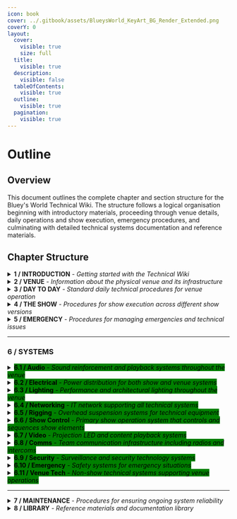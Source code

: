 ```yaml
---
icon: book
cover: ../.gitbook/assets/BlueysWorld_KeyArt_BG_Render_Extended.png
coverY: 0
layout:
  cover:
    visible: true
    size: full
  title:
    visible: true
  description:
    visible: false
  tableOfContents:
    visible: true
  outline:
    visible: true
  pagination:
    visible: true
---
```


# Outline

## Overview

This document outlines the complete chapter and section structure for the Bluey's World Technical Wiki. The structure follows a logical organisation beginning with introductory materials, proceeding through venue details, daily operations and show execution, emergency procedures, and culminating with detailed technical systems documentation and reference materials.

## Chapter Structure

<details>

<summary><strong>1 / INTRODUCTION</strong> <em>- Getting started with the Technical Wiki</em></summary>

* **1.1 / Welcome**\
  Landing page with overview of the wiki's purpose and importance
* **1.2 / About this Wiki**\
  How to use this resource, navigation, and update procedures
* **1.3 / Wiki Structure and Outline**\
  Complete breakdown of wiki chapters and organization for quick navigation

</details>

<details>

<summary><strong>2 / VENUE</strong> <em>- Information about the physical venue and its infrastructure</em></summary>

* **2.1 / Venue overview and map**\
  High-level overview of the venue layout
* **2.2 / Zones and zone diagram**\
  Detailed breakdown of venue zones with standardized naming conventions
* **2.3 / Floor plans and elevations**\
  Architectural drawings of the venue
* **2.4 / Technical areas and access**\
  Documentation of restricted areas and access procedures
* **2.5 / Facility infrastructure**\
  Overview of building systems that support technical operations
* **2.6 / Key contacts and escalation paths**\
  Contact information and when to escalate technical issues

</details>

<details>

<summary><strong>3 / DAY TO DAY</strong> <em>- Standard daily technical procedures for venue operation</em></summary>

* **3.1 / Venue opening procedures**\
  Step-by-step guide for powering up and preparing technical systems
* **3.2 / Pre-show technical checks**\
  Verification procedures to ensure all systems are show-ready
* **3.3 / Post-show protocols**\
  Procedures for system checks and resets after performances
* **3.4 / Venue closing procedures**\
  Step-by-step guide for proper shutdown and securing of technical systems
* **3.5 / Technical startup/shutdown checklists**\
  Standard checklists for consistent daily operations

</details>

<details>

<summary><strong>4 / THE SHOW</strong> <em>- Procedures for show execution across different show versions</em></summary>

* **4.1 / General Show Information**\
  Universal show information applicable to all show versions
  * _4.1.1 / Technical positions during shows_\
    Responsibilities and locations of technical staff during performances
  * _4.1.2 / Control interfaces_\
    Guide to using show control devices and interfaces
  * _4.1.3 / Interaction with venue teams_\
    Coordination protocols with other departments during shows
    * 4.1.3.1 / Front of House team
    * 4.1.3.2 / Experience team
    * 4.1.3.3 / Cleaning team
    * 4.1.3.4 / \[etc. Team]
* **4.2 / Show Version 1 (Current)**\
  Documentation specific to the current show version
  * _4.2.1 / Show rundown_\
    Chronological sequence of technical cues and operations
  * _4.2.2 / Technical requirements_\
    Specific technical elements required for this show version
  * _4.2.3 / Common adjustments_\
    Standard modifications that may be required during performances
  * _4.2.4 / Known issues_\
    Documented issues and workarounds specific to this version
* **4.3 / Show Version 2 (Future)**\
  Documentation for the upcoming show version
  * _4.3.1 / Show rundown_\
    Chronological sequence of technical cues and operations
  * _4.3.2 / Technical requirements_\
    Specific technical elements required for this show version
  * _4.3.3 / Changes from Version 1_\
    Detailed overview of all changes from the previous version
  * _4.3.4 / Transition plan_\
    Procedures for transitioning between show versions

</details>

<details>

<summary><strong>5 / EMERGENCY</strong> <em>- Procedures for managing emergencies and technical issues</em></summary>

* **5.1 / Emergency Management Principles**\
  Overarching approach to managing emergencies
  * _5.1.1 / Priority hierarchy_\
    Clear guidelines on priorities during emergencies (life safety first, etc.)
  * _5.1.2 / Decision-making authority_\
    Who makes decisions during different types of emergencies
  * _5.1.3 / Communication protocols_\
    Standard methods for communicating during any emergency
* **5.2 / Venue-Wide Emergency Scenarios**\
  Procedures for handling broader emergency situations
  * _5.2.1 / Fire emergency_\
    Response to fire alarms and actual fires
  * _5.2.2 / Medical emergency_\
    Handling medical incidents involving staff or guests
  * _5.2.3 / Severe weather_\
    Procedures during storms or other weather events
  * _5.2.4 / Power failure_\
    Complete or partial power loss procedures
  * _5.2.5 / Security threats_\
    Response to security incidents or threats
  * _5.2.6 / Water/flooding_\
    Procedures for water-related emergencies
  * _5.2.7 / Structural concerns_\
    Response to building structural issues
  * _5.2.8 / Evacuation procedures_\
    Full and partial venue evacuation protocols
* **5.3 / Show-Related Emergencies**\
  Handling emergencies during performances
  * _5.3.1 / Show stop procedures_\
    Protocols for safely stopping the show when necessary
  * _5.3.2 / Technical failures during shows_\
    Managing equipment failures during performances
  * _5.3.3 / Emergency restoration_\
    Methods for bringing show systems back online during performances
  * _5.3.4 / Performer/staff emergency_\
    Handling emergencies involving performers or staff during shows
* **5.4 / Technical System Emergencies**\
  System-specific emergency procedures
  * _5.4.1 / Critical system failures_\
    Protocols for failures of show-critical systems
  * _5.4.2 / Emergency repairs_\
    Procedures for critical repairs during emergency situations
  * _5.4.3 / System backup procedures_\
    Activating and using backup systems
* **5.5 / Recovery and Reporting**\
  Post-emergency procedures
  * _5.5.1 / Recovery procedures_\
    Steps to restore normal operations after emergencies
  * _5.5.2 / Incident documentation_\
    Requirements for documenting emergencies
  * _5.5.3 / Post-incident review_\
    Process for reviewing and learning from incidents
  * _5.5.4 / Communication protocols_\
    Post-incident communication guidelines

</details>

***

### 6 / SYSTEMS

<details>

<summary><mark style="background-color:green;"><strong>6.1 / Audio</strong> </mark><em><mark style="background-color:green;">- Sound reinforcement and playback systems throughout the venue</mark></em></summary>

* _6.1.1 / Architecture_\
  Technical design, signal flow, and system diagrams
* _6.1.2 / Inventory_\
  Comprehensive list of components, specifications, and locations
* _6.1.3 / Operation_\
  Procedures for system operation
  * 6.1.3.1 / Start Up
  * 6.1.3.2 / During Show
  * 6.1.3.3 / Shut Down
  * 6.1.3.4 / Common Tasks
  * 6.1.3.5 / Troubleshooting
* _6.1.4 / Software_\
  Software applications, configurations, and interfaces
  * 6.1.4.1 / Dante
    * 6.1.4.1.1 / Start Up
    * 6.1.4.1.2 / During Show
    * 6.1.4.1.3 / Shut Down
    * 6.1.4.1.4 / Common Tasks
    * 6.1.4.1.5 / Troubleshooting
  * 6.1.4.2 / qLab
* _6.1.5 / Troubleshooting_\
  Common issues, diagnostic procedures, and solutions
* _6.1.6 / Maintenance_\
  Regular maintenance requirements and procedures
* _6.1.7 / Documentation_\
  Technical reference materials and specifications

</details>

<details>

<summary><mark style="background-color:green;"><strong>6.2 / Electrical</strong> </mark><em><mark style="background-color:green;">- Power distribution for both show and venue systems</mark></em></summary>

* _6.2.1 / Architecture_\
  Technical design, signal flow, and system diagrams
* _6.2.2 / Inventory_\
  Comprehensive list of components, specifications, and locations
* _6.2.3 / Operation_\
  Procedures for system operation
  * 6.2.3.1 / Start Up
  * 6.2.3.2 / During Show
  * 6.2.3.3 / Shut Down
  * 6.2.3.4 / Common Tasks
  * 6.2.3.5 / Troubleshooting
* _6.2.4 / Software_\
  Software applications, configurations, and interfaces
  * 6.2.4.1 / Power Monitoring
    * 6.2.4.1.1 / Start Up
    * 6.2.4.1.2 / During Show
    * 6.2.4.1.3 / Shut Down
    * 6.2.4.1.4 / Common Tasks
    * 6.2.4.1.5 / Troubleshooting
* _6.2.5 / Troubleshooting_\
  Common issues, diagnostic procedures, and solutions
* _6.2.6 / Maintenance_\
  Regular maintenance requirements and procedures
* _6.2.7 / Documentation_\
  Technical reference materials and specifications

</details>

<details>

<summary><mark style="background-color:green;"><strong>6.3 / Lighting</strong> </mark><em><mark style="background-color:green;">- Performance and architectural lighting throughout the venue</mark></em></summary>

* _6.3.1 / Architecture_\
  Technical design, signal flow, and system diagrams
* _6.3.2 / Inventory_\
  Comprehensive list of components, specifications, and locations
* _6.3.3 / Operation_\
  Procedures for system operation
  * 6.3.3.1 / Start Up
  * 6.3.3.2 / During Show
  * 6.3.3.3 / Shut Down
  * 6.3.3.4 / Common Tasks
  * 6.3.3.5 / Troubleshooting
* _6.3.4 / Software_\
  Software applications, configurations, and interfaces
  * 6.3.4.1 / ETC EOS
    * 6.3.4.1.1 / Start Up
    * 6.3.4.1.2 / During Show
    * 6.3.4.1.3 / Shut Down
    * 6.3.4.1.4 / Common Tasks
    * 6.3.4.1.5 / Troubleshooting
* _6.3.5 / Troubleshooting_\
  Common issues, diagnostic procedures, and solutions
* _6.3.6 / Maintenance_\
  Regular maintenance requirements and procedures
* _6.3.7 / Documentation_\
  Technical reference materials and specifications

</details>

<details>

<summary><mark style="background-color:green;"><strong>6.4 / Networking</strong> </mark><em><mark style="background-color:green;">- IT network supporting all technical systems</mark></em></summary>

* _6.4.1 / Architecture_\
  Technical design, signal flow, and system diagrams
* _6.4.2 / Inventory_\
  Comprehensive list of components, specifications, and locations
* _6.4.3 / Operation_\
  Procedures for system operation
  * 6.4.3.1 / Start Up
  * 6.4.3.2 / During Show
  * 6.4.3.3 / Shut Down
  * 6.4.3.4 / Common Tasks
  * 6.4.3.5 / Troubleshooting
* _6.4.4 / Software_\
  Software applications, configurations, and interfaces
  * 6.4.4.1 / Network Management
    * 6.4.4.1.1 / Start Up
    * 6.4.4.1.2 / During Show
    * 6.4.4.1.3 / Shut Down
    * 6.4.4.1.4 / Common Tasks
    * 6.4.4.1.5 / Troubleshooting
* _6.4.5 / Troubleshooting_\
  Common issues, diagnostic procedures, and solutions
* _6.4.6 / Maintenance_\
  Regular maintenance requirements and procedures
* _6.4.7 / Documentation_\
  Technical reference materials and specifications

</details>

<details>

<summary><mark style="background-color:green;"><strong>6.5 / Rigging</strong> </mark><em><mark style="background-color:green;">- Overhead suspension systems for technical equipment</mark></em></summary>

* _6.5.1 / Architecture_\
  Technical design, signal flow, and system diagrams
* _6.5.2 / Inventory_\
  Comprehensive list of components, specifications, and locations
* _6.5.3 / Operation_\
  Procedures for system operation
  * 6.5.3.1 / Start Up
  * 6.5.3.2 / During Show
  * 6.5.3.3 / Shut Down
  * 6.5.3.4 / Common Tasks
  * 6.5.3.5 / Troubleshooting
* _6.5.4 / Software_\
  Software applications, configurations, and interfaces
  * 6.5.4.1 / Motor Control
    * 6.5.4.1.1 / Start Up
    * 6.5.4.1.2 / During Show
    * 6.5.4.1.3 / Shut Down
    * 6.5.4.1.4 / Common Tasks
    * 6.5.4.1.5 / Troubleshooting
* _6.5.5 / Troubleshooting_\
  Common issues, diagnostic procedures, and solutions
* _6.5.6 / Maintenance_\
  Regular maintenance requirements and procedures
* _6.5.7 / Documentation_\
  Technical reference materials and specifications

</details>

<details>

<summary><mark style="background-color:green;"><strong>6.6 / Show Control</strong> </mark><em><mark style="background-color:green;">- Primary show operation system that controls and sequences show elements</mark></em></summary>

* _6.6.1 / Architecture_\
  Technical design, signal flow, and system diagrams
* _6.6.2 / Inventory_\
  Comprehensive list of components, specifications, and locations
* _6.6.3 / Operation_\
  Procedures for system operation
  * 6.6.3.1 / Start Up
  * 6.6.3.2 / During Show
  * 6.6.3.3 / Shut Down
  * 6.6.3.4 / Common Tasks
  * 6.6.3.5 / Troubleshooting
* _6.6.4 / Software_\
  Software applications, configurations, and interfaces
  * 6.6.4.1 / Medialon
    * 6.6.4.1.1 / Start Up
    * 6.6.4.1.2 / During Show
    * 6.6.4.1.3 / Shut Down
    * 6.6.4.1.4 / Common Tasks
    * 6.6.4.1.5 / Troubleshooting
  * 6.6.4.2 / iPad Control
    * 6.6.4.2.1 / Start Up
    * 6.6.4.2.2 / During Show
    * 6.6.4.2.3 / Shut Down
    * 6.6.4.2.4 / Common Tasks
    * 6.6.4.2.5 / Troubleshooting
* _6.6.5 / Troubleshooting_\
  Common issues, diagnostic procedures, and solutions
* _6.6.6 / Maintenance_\
  Regular maintenance requirements and procedures
* _6.6.7 / Documentation_\
  Technical reference materials and specifications

</details>

<details>

<summary><mark style="background-color:green;"><strong>6.7 / Video</strong> </mark><em><mark style="background-color:green;">- Projection LED and content playback systems</mark></em></summary>

* _6.7.1 / Architecture_\
  Technical design, signal flow, and system diagrams
* _6.7.2 / Inventory_\
  Comprehensive list of components, specifications, and locations
* _6.7.3 / Operation_\
  Procedures for system operation
  * 6.7.3.1 / Start Up
  * 6.7.3.2 / During Show
  * 6.7.3.3 / Shut Down
  * 6.7.3.4 / Common Tasks
  * 6.7.3.5 / Troubleshooting
* _6.7.4 / Software_\
  Software applications, configurations, and interfaces
  * 6.7.4.1 / Media Server
    * 6.7.4.1.1 / Start Up
    * 6.7.4.1.2 / During Show
    * 6.7.4.1.3 / Shut Down
    * 6.7.4.1.4 / Common Tasks
    * 6.7.4.1.5 / Troubleshooting
  * 6.7.4.2 / Projector Control
    * 6.7.4.2.1 / Start Up
    * 6.7.4.2.2 / During Show
    * 6.7.4.2.3 / Shut Down
    * 6.7.4.2.4 / Common Tasks
    * 6.7.4.2.5 / Troubleshooting
* _6.7.5 / Troubleshooting_\
  Common issues, diagnostic procedures, and solutions
* _6.7.6 / Maintenance_\
  Regular maintenance requirements and procedures
* _6.7.7 / Documentation_\
  Technical reference materials and specifications

</details>

<details>

<summary><mark style="background-color:green;"><strong>6.8 / Comms</strong> </mark><em><mark style="background-color:green;">- Team communication infrastructure including radios and intercoms</mark></em></summary>

* _6.8.1 / Architecture_\
  Technical design, signal flow, and system diagrams
* _6.8.2 / Inventory_\
  Comprehensive list of components, specifications, and locations
* _6.8.3 / Operation_\
  Procedures for system operation
  * 6.8.3.1 / Start Up
  * 6.8.3.2 / During Show
  * 6.8.3.3 / Shut Down
  * 6.8.3.4 / Common Tasks
  * 6.8.3.5 / Troubleshooting
* _6.8.4 / Software_\
  Software applications, configurations, and interfaces
  * 6.8.4.1 / Radio Programming
    * 6.8.4.1.1 / Start Up
    * 6.8.4.1.2 / During Show
    * 6.8.4.1.3 / Shut Down
    * 6.8.4.1.4 / Common Tasks
    * 6.8.4.1.5 / Troubleshooting
* _6.8.5 / Troubleshooting_\
  Common issues, diagnostic procedures, and solutions
* _6.8.6 / Maintenance_\
  Regular maintenance requirements and procedures
* _6.8.7 / Documentation_\
  Technical reference materials and specifications

</details>

<details>

<summary><mark style="background-color:green;"><strong>6.9 / Security</strong> </mark><em><mark style="background-color:green;">- Surveillance and security technology systems</mark></em></summary>

* _6.9.1 / Architecture_\
  Technical design, signal flow, and system diagrams
* _6.9.2 / Inventory_\
  Comprehensive list of components, specifications, and locations
* _6.9.3 / Operation_\
  Procedures for system operation
  * 6.9.3.1 / Start Up
  * 6.9.3.2 / During Show
  * 6.9.3.3 / Shut Down
  * 6.9.3.4 / Common Tasks
  * 6.9.3.5 / Troubleshooting
* _6.9.4 / Software_\
  Software applications, configurations, and interfaces
  * 6.9.4.1 / CCTV Management
    * 6.9.4.1.1 / Start Up
    * 6.9.4.1.2 / During Show
    * 6.9.4.1.3 / Shut Down
    * 6.9.4.1.4 / Common Tasks
    * 6.9.4.1.5 / Troubleshooting
  * 6.9.4.2 / Access Control
    * 6.9.4.2.1 / Start Up
    * 6.9.4.2.2 / During Show
    * 6.9.4.2.3 / Shut Down
    * 6.9.4.2.4 / Common Tasks
    * 6.9.4.2.5 / Troubleshooting
* _6.9.5 / Troubleshooting_\
  Common issues, diagnostic procedures, and solutions
* _6.9.6 / Maintenance_\
  Regular maintenance requirements and procedures
* _6.9.7 / Documentation_\
  Technical reference materials and specifications

</details>

<details>

<summary><mark style="background-color:green;"><strong>6.10 / Emergency</strong> </mark><em><mark style="background-color:green;">- Safety systems for emergency situations</mark></em></summary>

* _6.10.1 / Architecture_\
  Technical design, signal flow, and system diagrams
* _6.10.2 / Inventory_\
  Comprehensive list of components, specifications, and locations
* _6.10.3 / Operation_\
  Procedures for system operation
  * 6.10.3.1 / Start Up
  * 6.10.3.2 / During Show
  * 6.10.3.3 / Shut Down
  * 6.10.3.4 / Common Tasks
  * 6.10.3.5 / Troubleshooting
* _6.10.4 / Software_\
  Software applications, configurations, and interfaces
  * 6.10.4.1 / Emergency Systems Monitoring
    * 6.10.4.1.1 / Start Up
    * 6.10.4.1.2 / During Show
    * 6.10.4.1.3 / Shut Down
    * 6.10.4.1.4 / Common Tasks
    * 6.10.4.1.5 / Troubleshooting
* _6.10.5 / Troubleshooting_\
  Common issues, diagnostic procedures, and solutions
* _6.10.6 / Maintenance_\
  Regular maintenance requirements and procedures
* _6.10.7 / Documentation_\
  Technical reference materials and specifications

</details>

<details>

<summary><mark style="background-color:green;"><strong>6.11 / Venue Tech</strong> </mark><em><mark style="background-color:green;">- Non-show technical systems supporting venue operations</mark></em></summary>

* _6.11.1 / Architecture_\
  Technical design, signal flow, and system diagrams
* _6.11.2 / Inventory_\
  Comprehensive list of components, specifications, and locations
* _6.11.3 / Operation_\
  Procedures for system operation
  * 6.11.3.1 / Start Up
  * 6.11.3.2 / During Show
  * 6.11.3.3 / Shut Down
  * 6.11.3.4 / Common Tasks
  * 6.11.3.5 / Troubleshooting
* _6.11.4 / Software_\
  Software applications, configurations, and interfaces
  * 6.11.4.1 / POS Systems
    * 6.11.4.1.1 / Start Up
    * 6.11.4.1.2 / During Show
    * 6.11.4.1.3 / Shut Down
    * 6.11.4.1.4 / Common Tasks
    * 6.11.4.1.5 / Troubleshooting
  * 6.11.4.2 / Ticketing Systems
    * 6.11.4.2.1 / Start Up
    * 6.11.4.2.2 / During Show
    * 6.11.4.2.3 / Shut Down
    * 6.11.4.2.4 / Common Tasks
    * 6.11.4.2.5 / Troubleshooting
  * 6.11.4.3 / Photo Capture Systems
    * 6.11.4.3.1 / Start Up
    * 6.11.4.3.2 / During Show
    * 6.11.4.3.3 / Shut Down
    * 6.11.4.3.4 / Common Tasks
    * 6.11.4.3.5 / Troubleshooting
* _6.11.5 / Troubleshooting_\
  Common issues, diagnostic procedures, and solutions
* _6.11.6 / Maintenance_\
  Regular maintenance requirements and procedures
* _6.11.7 / Documentation_\
  Technical reference materials and specifications

</details>

***

<details>

<summary><strong>7 / MAINTENANCE</strong> <em>- Procedures for ensuring ongoing system reliability</em></summary>

* **7.1 / Maintenance schedule**\
  Calendar and frequency of maintenance tasks
* **7.2 / Preventative maintenance tasks**\
  Proactive maintenance procedures by system
* **7.3 / Key suppliers and relationships**\
  Information on technical vendors and service providers
* **7.4 / Spare parts management**\
  Inventory and procedures for critical spare components
* **7.5 / Maintenance logging procedures**\
  Documentation requirements for maintenance activities

</details>

<details>

<summary><strong>8 / LIBRARY</strong> <em>- Reference materials and documentation library</em></summary>

* **8.1 / Technical drawings**\
  Complete collection of technical drawings and diagrams
* **8.2 / Forms and checklists**\
  Standard forms and checklists for all technical operations
* **8.3 / Manuals and datasheets**\
  Manufacturer documentation for all technical equipment
* **8.4 / Training materials**\
  Resources for technical staff training and development
* **8.5 / Reference documents**\
  Additional reference materials and industry standards
* **8.6 / Glossary and key terms**\
  Definitions of venue-specific terminology and technical jargon

</details>
